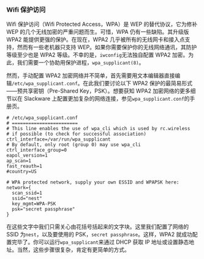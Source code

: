 ### Wifi 保护访问

Wifi 保护访问（Wifi Protected Access，WPA）是 WEP 的替代协议，它为修补 WEP 的几个无线加密的严重问题而生。可惜，WPA 仍有一些缺陷。其升级版 WPA2 能提供更强的保护。在现在，WPA2 几乎被所有的无线网卡和接入点支持，然而有一些老机器只支持 WEP。如果你需要保护你的无线网络通讯，其防护等级至少也是 WPA2 等级。不幸的是，`iwconfig`无法独自配置 WPA2 加密。为此，我们需要一个协助用保护进程，`wpa_supplicant(8)`。

然而，手动配置 WPA2 加密网络并不简单，首先需要用文本编辑器直接编辑`/etc/wpa_supplicant.conf`。在此我们要讨论以下 WPA2 保护的最简易形式——预共享密钥（Pre-Shared Key，PSK）。想要获知 WPA2 加密网络的更多细节以在 Slackware 上配置更加复杂的网络连接，参见`wpa_supplicant.conf`的手册页。

```
# /etc/wpa_supplicant.conf
# ========================
# This line enables the use of wpa_cli which is used by rc.wireless
# if possible (to check for successful association)
ctrl_interface=/var/run/wpa_supplicant
# By default, only root (group 0) may use wpa_cli
ctrl_interface_group=0
eapol_version=1
ap_scan=1
fast_reauth=1
#country=US

# WPA protected network, supply your own ESSID and WPAPSK here:
network={
  scan_ssid=1
  ssid="nest"
  key_mgmt=WPA-PSK
  psk="secret passphrase"
}
```

在这些文字中我们只需关心由花括号括起来的文字块。这里我们配置了网络的 SSID 为`nest`，以及要使用的 PSK，`secret passphrase`。这样，WPA2 就成功配置完毕了。你可以运行`wpa_supplicant`来通过 DHCP 获取 IP 地址或设置静态地址。当然，这些步骤很复杂，肯定有更简单的方式。
